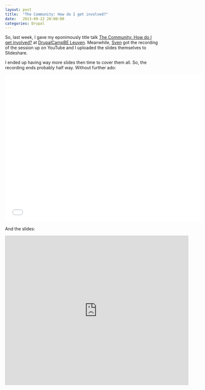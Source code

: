 ```yaml
---
layout: post
title:  "The Community: How do I get involved?"
date:   2013-09-22 20:00:00
categories: Drupal
---
```

So, last week, I gave my eponimously title talk <a href="http://leuven2013.drupalcamp.be/session/community-how-do-i-get-involved">The Community: How do I get
involved?</a> at <a href="http://www.drupalcamp.be">DrupalCampBE Leuven</a>.
Meanwhile, <a href="http://svendecabooter.be/">Sven</a> got the recording of the
session up on YouTube and I uploaded the slides themselves to Slideshare.

I ended up having way more slides then time to cover them all. So, the recording
ends probably half way. Without further ado:

<iframe width="640" height="480" src="//www.youtube.com/embed/d4F7pUJ0ukk" frameborder="0" allowfullscreen=""></iframe>

And the slides:</p>
<iframe src="http://www.slideshare.net/slideshow/embed_code/26433274" width="597" height="486" frameborder="0" marginwidth="0" marginheight="0" scrolling="no" style="border:1px solid #CCC;border-width:1px 1px 0;margin-bottom:5px" allowfullscreen="" webkitallowfullscreen="" mozallowfullscreen=""> </iframe>
